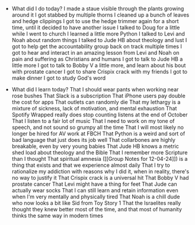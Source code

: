- What did I do today?
I made a staue visible through the plants growing around it
I got stabbed by multiple thorns
I cleaned up a bunch of leaves and hedge clippings
I got to use the hedge trimmer again for a short time, until it decided to have another issue
I talked to Doug for a little while
I went to church
I learned a little more Python
I talked to Levi and Noah about random things
I talked to Jude HB about theology and lust
I got to help get the accountability group back on track multiple times
I got to hear and interact in an amazing lesson from Levi and Noah on pain and suffering as Christians and humans
I got to talk to Jude HB a little more
I got to talk to Bobby V a little more, and learn about his bout with prostate cancer
I got to share Crispix crack with my friends
I got to make dinner
I got to study God's word

- What did I learn today?
That I should wear pants when working near rose bushes
That Slack is a subscription
That iPhone users pay double the cost for apps
That outlets can randomly die
That my lethargy is a mixture of sickness, lack of motivation, and mental exhaustion
That Spotify Wrapped really does stop counting listens at the end of October
That I listen to a fair lot of music
That I need to work on my tone of speech, and not sound so grumpy all the time
That I will most likely no longer be hired for AV work at FBCH
That Python is a weird and sort of bad language that just does its job well
That collarbones are highly breakable, even by very young babies
That Jude HB knows a metric shed load about theology and the Bible
That I remember more Scripture than I thought
That spiritual amnesia ([[Group Notes for 12-04-24]]) is a thing that exists and that we experience almost daily
That I try to rationalize my addiction with reasons why I did it, when in reality, there's no way to justify it
That Crispix crack is a universal hit
That Bobby V had prostate cancer
That Levi might have a thing for feet
That Jude can actually wear socks
That I can still learn and retain information even when I'm very mentally and physically tired
That Noah is a chill dude who now looks a bit like Sid from Toy Story 1
That the Israelites really thought they knew better most of the time, and that most of humanity thinks the same way in modern times
